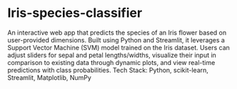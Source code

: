 # Iris-species-classifier
An interactive web app that predicts the species of an Iris flower based on user-provided dimensions. Built using Python and Streamlit, it leverages a Support Vector Machine (SVM) model trained on the Iris dataset. Users can adjust sliders for sepal and petal lengths/widths, visualize their input in comparison to existing data through dynamic plots, and view real-time predictions with class probabilities.
Tech Stack: Python, scikit-learn, Streamlit, Matplotlib, NumPy
